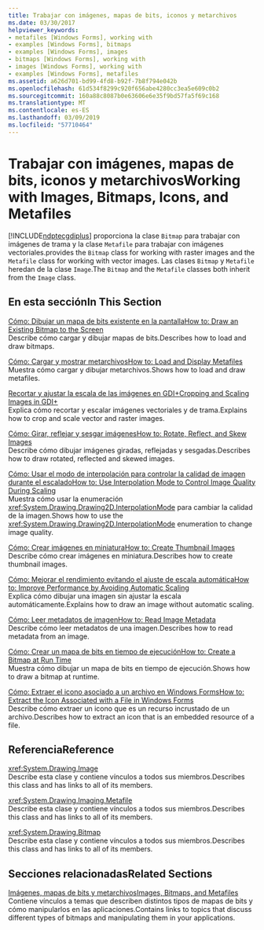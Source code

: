 ```yaml
---
title: Trabajar con imágenes, mapas de bits, iconos y metarchivos
ms.date: 03/30/2017
helpviewer_keywords:
- metafiles [Windows Forms], working with
- examples [Windows Forms], bitmaps
- examples [Windows Forms], images
- bitmaps [Windows Forms], working with
- images [Windows Forms], working with
- examples [Windows Forms], metafiles
ms.assetid: a626d701-bd99-4fd8-b92f-7b8f794e042b
ms.openlocfilehash: 61d534f8299c920f656abe4280cc3ea5e609c0b2
ms.sourcegitcommit: 160a88c8087b0e63606e6e35f9bd57fa5f69c168
ms.translationtype: MT
ms.contentlocale: es-ES
ms.lasthandoff: 03/09/2019
ms.locfileid: "57710464"
---
```

# <a name="working-with-images-bitmaps-icons-and-metafiles"></a><span data-ttu-id="e0e7e-102">Trabajar con imágenes, mapas de bits, iconos y metarchivos</span><span class="sxs-lookup"><span data-stu-id="e0e7e-102">Working with Images, Bitmaps, Icons, and Metafiles</span></span>
[!INCLUDE[ndptecgdiplus](../../../../includes/ndptecgdiplus-md.md)] <span data-ttu-id="e0e7e-103">proporciona la clase `Bitmap` para trabajar con imágenes de trama y la clase `Metafile` para trabajar con imágenes vectoriales.</span><span class="sxs-lookup"><span data-stu-id="e0e7e-103">provides the `Bitmap` class for working with raster images and the `Metafile` class for working with vector images.</span></span> <span data-ttu-id="e0e7e-104">Las clases `Bitmap` y `Metafile` heredan de la clase `Image`.</span><span class="sxs-lookup"><span data-stu-id="e0e7e-104">The `Bitmap` and the `Metafile` classes both inherit from the `Image` class.</span></span>  
  
## <a name="in-this-section"></a><span data-ttu-id="e0e7e-105">En esta sección</span><span class="sxs-lookup"><span data-stu-id="e0e7e-105">In This Section</span></span>  
 [<span data-ttu-id="e0e7e-106">Cómo: Dibujar un mapa de bits existente en la pantalla</span><span class="sxs-lookup"><span data-stu-id="e0e7e-106">How to: Draw an Existing Bitmap to the Screen</span></span>](how-to-draw-an-existing-bitmap-to-the-screen.md)  
 <span data-ttu-id="e0e7e-107">Describe cómo cargar y dibujar mapas de bits.</span><span class="sxs-lookup"><span data-stu-id="e0e7e-107">Describes how to load and draw bitmaps.</span></span>  
  
 [<span data-ttu-id="e0e7e-108">Cómo: Cargar y mostrar metarchivos</span><span class="sxs-lookup"><span data-stu-id="e0e7e-108">How to: Load and Display Metafiles</span></span>](how-to-load-and-display-metafiles.md)  
 <span data-ttu-id="e0e7e-109">Muestra cómo cargar y dibujar metarchivos.</span><span class="sxs-lookup"><span data-stu-id="e0e7e-109">Shows how to load and draw metafiles.</span></span>  
  
 [<span data-ttu-id="e0e7e-110">Recortar y ajustar la escala de las imágenes en GDI+</span><span class="sxs-lookup"><span data-stu-id="e0e7e-110">Cropping and Scaling Images in GDI+</span></span>](cropping-and-scaling-images-in-gdi.md)  
 <span data-ttu-id="e0e7e-111">Explica cómo recortar y escalar imágenes vectoriales y de trama.</span><span class="sxs-lookup"><span data-stu-id="e0e7e-111">Explains how to crop and scale vector and raster images.</span></span>  
  
 [<span data-ttu-id="e0e7e-112">Cómo: Girar, reflejar y sesgar imágenes</span><span class="sxs-lookup"><span data-stu-id="e0e7e-112">How to: Rotate, Reflect, and Skew Images</span></span>](how-to-rotate-reflect-and-skew-images.md)  
 <span data-ttu-id="e0e7e-113">Describe cómo dibujar imágenes giradas, reflejadas y sesgadas.</span><span class="sxs-lookup"><span data-stu-id="e0e7e-113">Describes how to draw rotated, reflected and skewed images.</span></span>  
  
 [<span data-ttu-id="e0e7e-114">Cómo: Usar el modo de interpolación para controlar la calidad de imagen durante el escalado</span><span class="sxs-lookup"><span data-stu-id="e0e7e-114">How to: Use Interpolation Mode to Control Image Quality During Scaling</span></span>](how-to-use-interpolation-mode-to-control-image-quality-during-scaling.md)  
 <span data-ttu-id="e0e7e-115">Muestra cómo usar la enumeración <xref:System.Drawing.Drawing2D.InterpolationMode> para cambiar la calidad de la imagen.</span><span class="sxs-lookup"><span data-stu-id="e0e7e-115">Shows how to use the <xref:System.Drawing.Drawing2D.InterpolationMode> enumeration to change image quality.</span></span>  
  
 [<span data-ttu-id="e0e7e-116">Cómo: Crear imágenes en miniatura</span><span class="sxs-lookup"><span data-stu-id="e0e7e-116">How to: Create Thumbnail Images</span></span>](how-to-create-thumbnail-images.md)  
 <span data-ttu-id="e0e7e-117">Describe cómo crear imágenes en miniatura.</span><span class="sxs-lookup"><span data-stu-id="e0e7e-117">Describes how to create thumbnail images.</span></span>  
  
 [<span data-ttu-id="e0e7e-118">Cómo: Mejorar el rendimiento evitando el ajuste de escala automática</span><span class="sxs-lookup"><span data-stu-id="e0e7e-118">How to: Improve Performance by Avoiding Automatic Scaling</span></span>](how-to-improve-performance-by-avoiding-automatic-scaling.md)  
 <span data-ttu-id="e0e7e-119">Explica cómo dibujar una imagen sin ajustar la escala automáticamente.</span><span class="sxs-lookup"><span data-stu-id="e0e7e-119">Explains how to draw an image without automatic scaling.</span></span>  
  
 [<span data-ttu-id="e0e7e-120">Cómo: Leer metadatos de imagen</span><span class="sxs-lookup"><span data-stu-id="e0e7e-120">How to: Read Image Metadata</span></span>](how-to-read-image-metadata.md)  
 <span data-ttu-id="e0e7e-121">Describe cómo leer metadatos de una imagen.</span><span class="sxs-lookup"><span data-stu-id="e0e7e-121">Describes how to read metadata from an image.</span></span>  
  
 [<span data-ttu-id="e0e7e-122">Cómo: Crear un mapa de bits en tiempo de ejecución</span><span class="sxs-lookup"><span data-stu-id="e0e7e-122">How to: Create a Bitmap at Run Time</span></span>](how-to-create-a-bitmap-at-run-time.md)  
 <span data-ttu-id="e0e7e-123">Muestra cómo dibujar un mapa de bits en tiempo de ejecución.</span><span class="sxs-lookup"><span data-stu-id="e0e7e-123">Shows how to draw a bitmap at runtime.</span></span>  
  
 [<span data-ttu-id="e0e7e-124">Cómo: Extraer el icono asociado a un archivo en Windows Forms</span><span class="sxs-lookup"><span data-stu-id="e0e7e-124">How to: Extract the Icon Associated with a File in Windows Forms</span></span>](how-to-extract-the-icon-associated-with-a-file-in-windows-forms.md)  
 <span data-ttu-id="e0e7e-125">Describe cómo extraer un icono que es un recurso incrustado de un archivo.</span><span class="sxs-lookup"><span data-stu-id="e0e7e-125">Describes how to extract an icon that is an embedded resource of a file.</span></span>  
  
## <a name="reference"></a><span data-ttu-id="e0e7e-126">Referencia</span><span class="sxs-lookup"><span data-stu-id="e0e7e-126">Reference</span></span>  
 <xref:System.Drawing.Image>  
 <span data-ttu-id="e0e7e-127">Describe esta clase y contiene vínculos a todos sus miembros.</span><span class="sxs-lookup"><span data-stu-id="e0e7e-127">Describes this class and has links to all of its members.</span></span>  
  
 <xref:System.Drawing.Imaging.Metafile>  
 <span data-ttu-id="e0e7e-128">Describe esta clase y contiene vínculos a todos sus miembros.</span><span class="sxs-lookup"><span data-stu-id="e0e7e-128">Describes this class and has links to all of its members.</span></span>  
  
 <xref:System.Drawing.Bitmap>  
 <span data-ttu-id="e0e7e-129">Describe esta clase y contiene vínculos a todos sus miembros.</span><span class="sxs-lookup"><span data-stu-id="e0e7e-129">Describes this class and has links to all of its members.</span></span>  
  
## <a name="related-sections"></a><span data-ttu-id="e0e7e-130">Secciones relacionadas</span><span class="sxs-lookup"><span data-stu-id="e0e7e-130">Related Sections</span></span>  
 [<span data-ttu-id="e0e7e-131">Imágenes, mapas de bits y metarchivos</span><span class="sxs-lookup"><span data-stu-id="e0e7e-131">Images, Bitmaps, and Metafiles</span></span>](images-bitmaps-and-metafiles.md)  
 <span data-ttu-id="e0e7e-132">Contiene vínculos a temas que describen distintos tipos de mapas de bits y cómo manipularlos en las aplicaciones.</span><span class="sxs-lookup"><span data-stu-id="e0e7e-132">Contains links to topics that discuss different types of bitmaps and manipulating them in your applications.</span></span>

